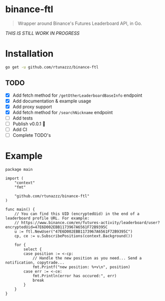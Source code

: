 # binance-ftl
> Wrapper around Binance's Futures Leaderboard API, in Go.

*THIS IS STILL WORK IN PROGRESS*

# Installation
```bash
go get -u github.com/rtunazzz/binance-ftl
```

## TODO
- [x] Add fetch method for `/getOtherLeaderboardBaseInfo` endpoint
- [x] Add documentation & example usage
- [x] Add proxy support
- [x] Add fetch method for `/searchNickname` endpoint
- [ ] Add tests
- [ ] Publish v0.0.1 :tada:
- [ ] Add CI
- [ ] Complete TODO's

# Example

```golang
package main

import (
	"context"
	"fmt"

	"github.com/rtunazzz/binance-ftl"
)

func main() {
	// You can find this UID (encryptedUid) in the end of a leaderboard profile URL. For example:
	// https://www.binance.com/en/futures-activity/leaderboard/user?encryptedUid=47E6D002EBB1173967A6561F72B9395C
	u := ftl.NewUser("47E6D002EBB1173967A6561F72B9395C")
	cp, ce := u.SubscribePositions(context.Background())

	for {
		select {
		case position := <-cp:
			// Handle the new position as you need... Send a notification, copytrade...
			fmt.Printf("new position: %+v\n", position)
		case err := <-ce:
			fmt.Println(error has occured:", err)
			break
		}
	}
}
```
